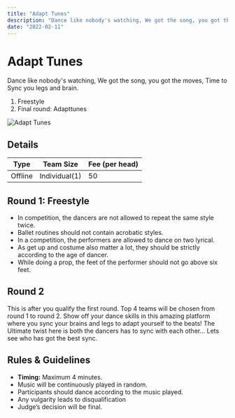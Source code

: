 ```yaml
---
title: "Adapt Tunes"
description: "‌Dance like nobody's watching, ‌We got the song, you got the moves, time to sync you legs and brain."
date: "2022-02-11"
---
```


# Adapt Tunes

‌Dance like nobody's watching, ‌We got the song, you got the moves,
Time to Sync you legs and brain.

1. Freestyle
2. Final round: Adapttunes

<img src="/posters/2023/25.png" alt="Adapt Tunes" class="w-full lg:w-96 mx-auto object-cover" />

## Details

| Type    | Team Size     | Fee (per head) |
| ------- | ------------- | -------------- |
| Offline | Individual(1) | 50             |

## Round 1: Freestyle

-   In competition, the dancers are not allowed to repeat the same style twice.
-   Ballet routines should not contain acrobatic styles.
-   In a competition, the performers are allowed to dance on two lyrical.
-   As get up and costume also matter a lot, they should be strictly according to the age of dancer.
-   While doing a prop, the feet of the performer should not go above six feet.

## Round 2

This is after you qualify the first round. Top 4 teams will be chosen from round 1 to round 2.
Show off your dance skills in this amazing platform where you sync your brains and legs to adapt yourself to the beats!
The Ultimate twist here is both the dancers has to sync with each other... Lets see who has got the best sync.

## Rules & Guidelines

-   **Timing:** Maximum 4 minutes.
-   Music will be continuously played in random.
-   Participants should dance according to the music played.
-   Any vulgarity leads to disqualification
-   Judge’s decision will be final.

